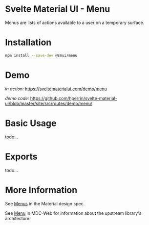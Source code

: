 # Svelte Material UI - Menu

Menus are lists of actions available to a user on a temporary surface.

# Installation

```sh
npm install --save-dev @smui/menu
```

# Demo

_in action:_ https://sveltematerialui.com/demo/menu

_demo code:_ https://github.com/hperrin/svelte-material-ui/blob/master/site/src/routes/demo/menu/

# Basic Usage

todo...

# Exports

todo...

# More Information

See [Menus](https://material.io/components/menus) in the Material design spec.

See [Menu](https://github.com/material-components/material-components-web/tree/v10.0.0/packages/mdc-menu) in MDC-Web for information about the upstream library's architecture.
